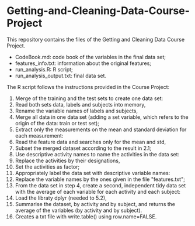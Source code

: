 # Getting-and-Cleaning-Data-Course-Project


This repository contains the files of the Getting and Cleaning Data Course Project.

* CodeBook.md: code book of the variables in the final data set;
* features_info.txt: information about the original features;
* run_analysis.R: R script;
* run_analysis_output.txt: final data set.

The R script follows the instructions provided in the Course Project:

1. Merge of the training and the test sets to create one data set:
 1. Read both sets data, labels and subjects into memory,
 2. Rename the variable names of labels and subjects,
 3. Merge all data in one data set (adding a set variable, which refers to the origin of the data: train or test set);
2. Extract only the measurements on the mean and standard deviation for each measurement:
 1. Read the feature data and searches only for the mean and std,
 2. Subset the merged dataset according to the result in 2.1;
3. Use descriptive activity names to name the activities in the data set:
 1. Replace the activities by their designations,
 2. Set the activities as factor;
4. Appropriately label the data set with descriptive variable names:
 1. Replace the variable names by the ones given in the file "features.txt";
5. From the data set in step 4, create a second, independent tidy data set with the average of each variable for each activity and each subject:
 1. Load the libraty dplyr (needed to 5.2),
 2. Summarise the dataset, by activity and by subject, and returns the average of the variables (by activity and by subject).
6. Creates a txt file with write.table() using row.name=FALSE.